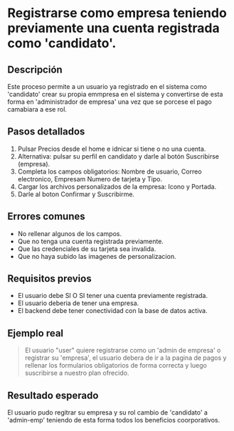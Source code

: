 # Registrarse como empresa teniendo previamente una cuenta registrada como 'candidato'.

## Descripción
Este proceso permite a un usuario ya registrado en el sistema como 'candidato' crear su propia emmpresa en el sistema y convertirse de esta forma en 'administrador de empresa' una vez que se porcese el pago camabiara a ese rol.

## Pasos detallados
1. Pulsar Precios desde el home e idnicar si tiene o no una cuenta.
2. Alternativa: pulsar su perfil en candidato y darle al botón Suscribirse (empresa).
3. Completa los campos obligatorios: Nombre de usuario, Correo electronico, Empresam Numero de tarjeta y Tipo.
4. Cargar los archivos personalizados de la empresa: Icono y Portada.
5. Darle al boton Confirmar y Suscribirme.

## Errores comunes
- No rellenar algunos de los campos.
- Que no tenga una cuenta registrada previamente.
- Que las credenciales de su tarjeta sea invalida.
- Que no haya subido las imagenes de personalizacion.


## Requisitos previos
- El usuario debe SI O SI tener una cuenta previamente registrada.
- El usuario deberia de tener una empresa.
- El backend debe tener conectividad con la base de datos activa.

## Ejemplo real
> El usuario "user" quiere registrarse como un 'admin de empresa' o registrar su 'empresa', el usuario debera de ir a la pagina de pagos y rellenar los formularios obligatorios de forma correcta y luego suscribirse a nuestro plan ofrecido. 

## Resultado esperado
El usuario pudo regitrar su empresa y su rol cambio de 'candidato' a 'admin-emp' teniendo de esta forma todos los beneficios coorporativos.

